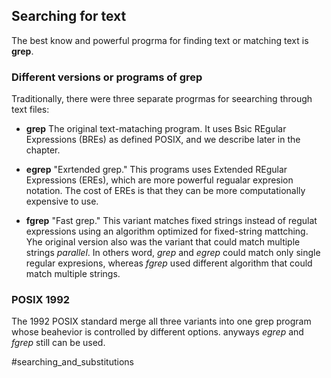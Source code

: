 ## Searching for text

The best know and powerful progrma for finding text or matching text is **grep**.

### Different versions or programs of **grep**

Traditionally, there were three separate progrmas for seearching through text files:

 * **grep**
	The original text-mataching program. It uses Bsic REgular Expressions (BREs) as defined POSIX, and we describe later in the chapter.

 * **egrep**
	"Exrtended grep." This programs uses Extended REgular Expressions (EREs), which are more powerful regualar expresion notation. The cost of EREs is that they can be more computationally expensive to use.

 * **fgrep**
	"Fast grep." This variant matches fixed strings instead of regulat expressions using an algorithm optimized for fixed-string mattching. Yhe original version also was the variant that could match multiple strings *parallel*. In others word, *grep* and *egrep* could match only single regular expresions, whereas *fgrep* used different algorithm that could match multiple strings.

### POSIX 1992

The 1992 POSIX standard merge all three variants into one grep program whose beahevior is controlled by different options. anyways *egrep* and *fgrep* still can be used.

#searching_and_substitutions
